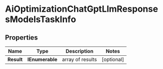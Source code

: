 # AiOptimizationChatGptLlmResponsesModelsTaskInfo


## Properties

| Name | Type | Description | Notes |
|------------ | ------------- | ------------- | -------------|
**Result** | **IEnumerable<AiOptimizationChatGptLlmResponsesModelsResultInfo>** | array of results |[optional]|